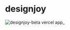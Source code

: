 # designjoy
![designjoy-beta vercel app_](https://github.com/RiteshGhodela/designjoy/assets/105776519/72c7c2c7-4175-4890-abd1-2cffdc6e3e1f)
